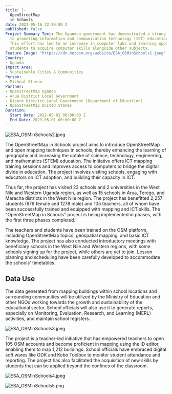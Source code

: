 ```yaml
---
title: |-
  OpenStreetMap
  in Schools
date: 2023-05-16 22:20:00 Z
published: false
Project Summary Text: The Ugandan government has demonstrated a strong commitment
  to promoting information and communication technology (ICT) education in schools.
  This effort has led to an increase in computer labs and learning opportunities for
  students to acquire computer skills alongside other subjects.
Feature Image: "https://cdn.hotosm.org/website/ESA_OSMinSchools1.jpeg"
Country:
- Uganda
Impact Area:
- Sustainable Cities & Communities
Person:
- Micheal Otieno
Partner:
- OpenStreetMap Uganda
- Arua District Local Government
- Kisoro District Local Government (Department of Education)
- OpenStreetMap United States
Duration:
  Start Date: 2022-05-01 00:00:00 Z
  End Date: 2023-05-01 00:00:00 Z
---
```


![ESA_OSMinSchools2.jpeg](https://cdn.hotosm.org/website/ESA_OSMinSchools2.jpeg)

The OpenStreetMap in Schools project aims to introduce OpenStreetMap and open mapping techniques in schools, thereby enhancing the learning of geography and increasing the uptake of science, technology, engineering, and mathematics (STEM) education. The initiative offers ICT mapping training sessions and improves access to computers to bridge the digital divide in education. The project involves visiting schools, engaging with educators on ICT adoption, and building their capacity in ICT.

Thus far, the project has visited 23 schools and 2 universities in the West Nile and Western Uganda region, as well as 15 schools in Arua, Terego, and Maracha districts in the West Nile region. The project has benefitted 2,257 students (979 female and 1278 male) and 105 teachers, all of whom have been successfully trained and equipped with mapping and ICT skills. The "OpenStreetMap in Schools" project is being implemented in phases, with the first three phases completed.

The teachers and students have been trained on the OSM platform, including OpenStreetMap topics, geospatial mapping, and basic ICT knowledge. The project has also conducted introductory meetings with beneficiary schools in the West Nile and Western regions, with some schools signing up for the project, while others are yet to join. Lesson planning and scheduling have been carefully developed to accommodate the schools' timetables.

## Data Use
The data generated from mapping buildings within school locations and surrounding communities will be utilized by the Ministry of Education and other NGOs working towards the growth and sustainability of the educational sector. School officials will also use it to generate reports, especially on Monitoring, Evaluation, Research, and Learning (MERL) activities, and maintain school registers.

![ESA_OSMinSchools3.jpeg](https://cdn.hotosm.org/website/ESA_OSMinSchools3.jpeg)

The project is a teacher-led initiative that has empowered teachers to open 105 OSM accounts and become proficient in mapping using the ID editor, enabling them to map 1,212 buildings. School officials have embraced digital soft wares like ODK and Kobo Toolbox to monitor student attendance and reporting. The project has also facilitated the acquisition of new skills by students that can be applied beyond the confines of the classroom.

![ESA_OSMinSchools4.jpeg](https://cdn.hotosm.org/website/ESA_OSMinSchools4.jpeg)

![ESA_OSMinSchools5.png](https://cdn.hotosm.org/website/ESA_OSMinSchools5.png)
